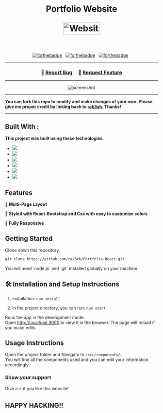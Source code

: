 <h1 align="center">
  Portfolio Website <br/>
  <p align="center">
  <a href="https://rak3xh-portfolio.vercel.app/" target="_blank"><img src="https://static.vecteezy.com/system/resources/previews/021/971/593/non_2x/click-cursor-icon-with-click-here-button-free-png.png"alt="Website"height="40"width="120"></a></p>
</h1>

<br/>

<div align="center">


[![forthebadge](https://forthebadge.com/images/badges/built-with-love.svg)](https://forthebadge.com) &nbsp;
[![forthebadge](https://forthebadge.com/images/badges/made-with-javascript.svg)](https://forthebadge.com) &nbsp;
[![forthebadge](https://forthebadge.com/images/badges/open-source.svg)](https://forthebadge.com) &nbsp;

</div>

---

<h3 align="center">
    🔹
    <a href="https://github.com/rak3xh/Portfolio-React/issues">Report Bug</a> &nbsp; &nbsp;
    🔹
    <a href="https://github.com/rak3xh/Portfolio-React/issues">Request Feature</a>
</h3>

---

<p align="center"><img  src="https://i.ibb.co/2YW7xmq/Screenshot-2024-01-03-022943.png" alt="screenshot"></p>

---

**You can fork this repo to modify and make changes of your own. Please give me proper credit by linking back to [rak3xh](https://github.com/rak3xh/Portfolio-React). Thanks!**

---

## Built With :

**This project was built using these technologies.**

- <img src="https://img.shields.io/badge/react-%2361DAFB.svg?&style=for-the-badge&logo=react&logoColor=black" />
- <img src="https://img.shields.io/badge/node.js-%23339933.svg?&style=for-the-badge&logo=node.js&logoColor=white" />
- <img src="https://img.shields.io/badge/express-%23000000.svg?&style=for-the-badge&logo=express&logoColor=white" />
- <img src="https://img.shields.io/badge/css3-%231572B6.svg?&style=for-the-badge&logo=css3&logoColor=white" />
- <img src="https://img.shields.io/badge/visual%20studio%20code-%23007ACC.svg?&style=for-the-badge&logo=visual%20studio%20code&logoColor=white" />
- <img src="https://img.shields.io/badge/vercel-%23000000.svg?&style=for-the-badge&logo=vercel&logoColor=white" />

## Features

**📖 Multi-Page Layout**

**🎨 Styled with React-Bootstrap and Css with easy to customize colors**

**📱 Fully Responsive**

## Getting Started

Clone down this repository.

<p>

```bash
git clone https://github.com/rak3xh/Portfolio-React.git
```

</p>
 <p>You will need `node.js` and `git` installed globally on your machine.</p>

## 🛠 Installation and Setup Instructions

1. Installation: `npm install`

2. In the project directory, you can run: `npm start`

Runs the app in the development mode.\
Open [http://localhost:3000](http://localhost:3000) to view it in the browser.
The page will reload if you make edits.

## Usage Instructions

Open the project folder and Navigate to `/src/components/`. <br/>
You will find all the components used and you can edit your information accordingly.

### Show your support

Give a ⭐ if you like this website!

## HAPPY HACKING!!
